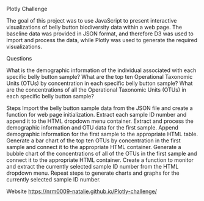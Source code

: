 Plotly Challenge



The goal of this project was to use JavaScript to present interactive visualizations of belly button biodiversity data within a web page. The baseline data was provided in JSON format, and therefore D3 was used to import and process the data, while Plotly was used to generate the required visualizations.

Questions



What is the demographic information of the individual associated with each specific belly button sample?
What are the top ten Operational Taxonomic Units (OTUs) by concentration in each specific belly button sample?
What are the concentrations of all the Operational Taxonomic Units (OTUs) in each specific belly button sample?


Steps
Import the belly button sample data from the JSON file and create a function for web page initialization.
Extract each sample ID number and append it to the HTML dropdown menu container.
Extract and process the demographic information and OTU data for the first sample.
Append demographic information for the first sample to the appropriate HTML table.
Generate a bar chart of the top ten OTUs by concentration in the first sample and connect it to the appropriate HTML container.
Generate a bubble chart of the concentrations of all of the OTUs in the first sample and connect it to the appropriate HTML container.
Create a function to monitor and extract the currently selected sample ID number from the HTML dropdown menu.
Repeat steps to generate charts and graphs for the currently selected sample ID number.

Website
https://nrm0009-natalie.github.io/Plotly-challenge/
